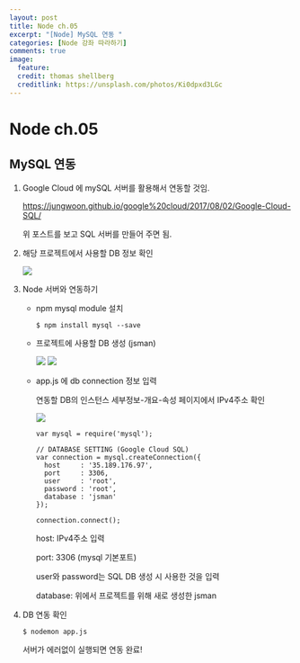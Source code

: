 ```yaml
---
layout: post
title: Node ch.05
excerpt: "[Node] MySQL 연동 "
categories: [Node 강좌 따라하기]
comments: true
image:
  feature:
  credit: thomas shellberg
  creditlink: https://unsplash.com/photos/Ki0dpxd3LGc
---
```


# Node ch.05

## MySQL 연동

1. Google Cloud 에 mySQL 서버를 활용해서 연동할 것임.

    https://jungwoon.github.io/google%20cloud/2017/08/02/Google-Cloud-SQL/

      위 포스트를 보고 SQL 서버를 만들어 주면 됨.

2. 해당 프로젝트에서 사용할 DB 정보 확인

    <img src="https://cdn-images-1.medium.com/max/800/1*8zSptgxSmSTWQwxGtI6Yvw.jpeg">


3. Node 서버와 연동하기

    * npm mysql module 설치

      `$ npm install mysql --save`

    * 프로젝트에 사용할 DB 생성 (jsman)

      <img src="https://cdn-images-1.medium.com/max/600/1*p_fc7ng1v8H4ZqPQ5RRNDw.jpeg">
      <img src="https://cdn-images-1.medium.com/max/600/1*565zUM0VCTWMEb3gGh16og.jpeg">

    * app.js 에 db connection 정보 입력

      연동할 DB의 인스턴스 세부정보-개요-속성 페이지에서 IPv4주소 확인

      <img src="https://cdn-images-1.medium.com/max/800/1*WznjMaT6d6mzHD0GvLhBgw.jpeg">


      ```
      var mysql = require('mysql');

      // DATABASE SETTING (Google Cloud SQL)
      var connection = mysql.createConnection({
        host     : '35.189.176.97',
        port     : 3306,
        user     : 'root',
        password : 'root',
        database : 'jsman'
      });

      connection.connect();

      ```

      host: IPv4주소 입력

      port: 3306 (mysql 기본포트)

      user와 password는 SQL DB 생성 시 사용한 것을 입력

      database: 위에서 프로젝트를 위해 새로 생성한 jsman

4. DB 연동 확인

    `$ nodemon app.js `

    서버가 에러없이 실행되면 연동 완료!
